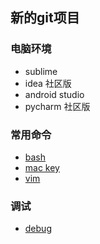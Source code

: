 ## 新的git项目

### 电脑环境
- sublime
- idea 社区版
- android studio
- pycharm 社区版

### 常用命令
- [bash](md/bash.md)
- [mac key](md/mac_key.md)
- [vim](md/vim.md)

### 调试
- [debug](md/debug.md)


